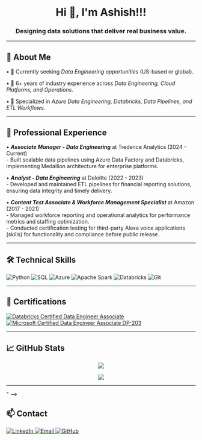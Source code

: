 <h1 align="center">Hi 👋, I'm Ashish!!!</h1>
<h3 align="center">Designing data solutions that deliver real business value.</h3>

---

## 🚀 About Me  

•⁠  ⁠🔭 Currently seeking *Data Engineering opportunities* (US-based or global).

•⁠  ⁠💼 6+ years of industry experience across *Data Engineering, Cloud Platforms, and Operations*.

•⁠  ⁠🎯 Specialized in *Azure Data Engineering, Databricks, Data Pipelines, and ETL Workflows*.

---

## 💼 Professional Experience  
  
•⁠  ⁠⁠***Associate Manager - Data Engineering*** at Tredence Analytics (2024 - Current)  
    - Built scalable data pipelines using Azure Data Factory and Databricks, implementing Medallion architecture for enterprise platforms.

•⁠  ***Analyst - Data Engineering*** at Deloitte (2022 - 2023)  
    - Developed and maintained ETL pipelines for financial reporting solutions, ensuring data integrity and timely delivery.

•⁠  ***Content Test Associate & Workforce Management Specialist*** at Amazon (2017 - 2021)  
    - Managed workforce reporting and operational analytics for performance metrics and staffing optimization.  
    - Conducted certification testing for third-party Alexa voice applications (skills) for functionality and compliance before public release.

---

## 🛠️ Technical Skills  

![Python](https://img.shields.io/badge/-Python-333333?style=flat&logo=python)
![SQL](https://img.shields.io/badge/-SQL-4479A1?style=flat&logo=MySQL)
![Azure](https://img.shields.io/badge/-Azure-0078D4?style=flat&logo=Microsoft-Azure)
![Apache Spark](https://img.shields.io/badge/-Apache%20Spark-E25A1C?style=flat&logo=apachespark)
![Databricks](https://img.shields.io/badge/-Databricks-FF3621?style=flat&logo=databricks)
![Git](https://img.shields.io/badge/-Git-F05032?style=flat&logo=git)

---

## 📜 Certifications  

<p align="left">
  
  <a href="https://credentials.databricks.com/c2ac8038-1ba9-48a1-bade-019135431457#acc.D9yV5S6W" target="_blank">
    <img src="https://img.shields.io/badge/Databricks-Data%20Engineer%20Associate-FF3621?style=for-the-badge&logo=databricks&logoColor=white" alt="Databricks Certified Data Engineer Associate" />
  </a>
<br>
  <a href="https://learn.microsoft.com/en-us/users/ashishkumargupta-3940/credentials/9eb23e3dfe190b24?ref=https%3A%2F%2Fwww.linkedin.com%2F" target="_blank">
    <img src="https://img.shields.io/badge/Microsoft%20DP--203-Data%20Engineer%20Associate-0078D4?style=for-the-badge&logo=microsoftazure&logoColor=white" alt="Microsoft Certified Data Engineer Associate DP-203" />
  </a>
</p>

---
<!-- "<!--" -->
## 📈 GitHub Stats  

<p align="center">
  <img src="https://github-readme-stats.vercel.app/api?username=AashishK-Gupta&show_icons=true&theme=tokyonight" />
</p>

<p align="center">
  <img src="https://github-readme-streak-stats.herokuapp.com/?user=AashishK-Gupta&theme=tokyonight" />
</p>

---
<!-- "-->" -->

## 📫 Contact  

<p align="left">
  <a href="https://linkedin.com/in/ashish-kumar-gupta4" target="_blank">
    <img src="https://img.shields.io/badge/LinkedIn-0A66C2?style=for-the-badge&logo=linkedin&logoColor=white" alt="LinkedIn" />
  </a>
  <a href="mailto:ashishj2.gupta@gmail.com">
    <img src="https://img.shields.io/badge/Email-D14836?style=for-the-badge&logo=gmail&logoColor=white" alt="Email" />
  </a>
  <a href="https://github.com/AashishK-Gupta" target="_blank">
    <img src="https://img.shields.io/badge/GitHub-181717?style=for-the-badge&logo=github&logoColor=white" alt="GitHub" />
  </a>
</p>

<!--
---

## 📝 Latest Projects  

•⁠  ⁠📊 *Project Name 1:* Short description of what this project does
•⁠  ⁠📊 *Project Name 2:* Another project description
-->
